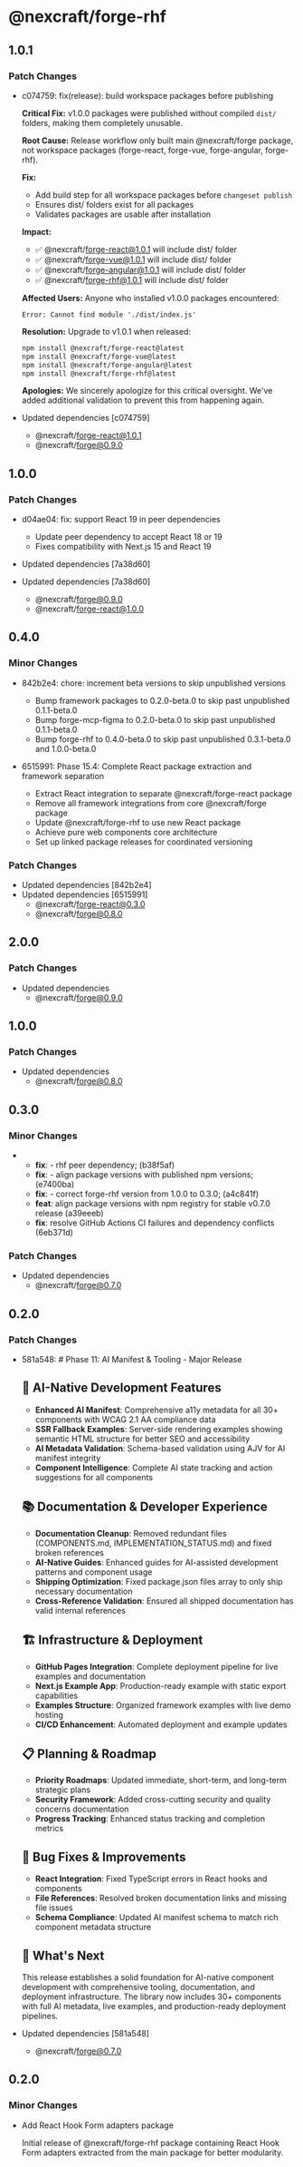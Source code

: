 # @nexcraft/forge-rhf

## 1.0.1

### Patch Changes

- c074759: fix(release): build workspace packages before publishing

  **Critical Fix:** v1.0.0 packages were published without compiled `dist/` folders, making them completely unusable.

  **Root Cause:**
  Release workflow only built main @nexcraft/forge package, not workspace packages (forge-react, forge-vue, forge-angular, forge-rhf).

  **Fix:**
  - Add build step for all workspace packages before `changeset publish`
  - Ensures dist/ folders exist for all packages
  - Validates packages are usable after installation

  **Impact:**
  - ✅ @nexcraft/forge-react@1.0.1 will include dist/ folder
  - ✅ @nexcraft/forge-vue@1.0.1 will include dist/ folder
  - ✅ @nexcraft/forge-angular@1.0.1 will include dist/ folder
  - ✅ @nexcraft/forge-rhf@1.0.1 will include dist/ folder

  **Affected Users:**
  Anyone who installed v1.0.0 packages encountered:

  ```
  Error: Cannot find module './dist/index.js'
  ```

  **Resolution:**
  Upgrade to v1.0.1 when released:

  ```bash
  npm install @nexcraft/forge-react@latest
  npm install @nexcraft/forge-vue@latest
  npm install @nexcraft/forge-angular@latest
  npm install @nexcraft/forge-rhf@latest
  ```

  **Apologies:**
  We sincerely apologize for this critical oversight. We've added additional validation to prevent this from happening again.

- Updated dependencies [c074759]
  - @nexcraft/forge-react@1.0.1
  - @nexcraft/forge@0.9.0

## 1.0.0

### Patch Changes

- d04ae04: fix: support React 19 in peer dependencies
  - Update peer dependency to accept React 18 or 19
  - Fixes compatibility with Next.js 15 and React 19

- Updated dependencies [7a38d60]
- Updated dependencies [7a38d60]
  - @nexcraft/forge@0.9.0
  - @nexcraft/forge-react@1.0.0

## 0.4.0

### Minor Changes

- 842b2e4: chore: increment beta versions to skip unpublished versions
  - Bump framework packages to 0.2.0-beta.0 to skip past unpublished 0.1.1-beta.0
  - Bump forge-mcp-figma to 0.2.0-beta.0 to skip past unpublished 0.1.1-beta.0
  - Bump forge-rhf to 0.4.0-beta.0 to skip past unpublished 0.3.1-beta.0 and 1.0.0-beta.0

- 6515991: Phase 15.4: Complete React package extraction and framework separation
  - Extract React integration to separate @nexcraft/forge-react package
  - Remove all framework integrations from core @nexcraft/forge package
  - Update @nexcraft/forge-rhf to use new React package
  - Achieve pure web components core architecture
  - Set up linked package releases for coordinated versioning

### Patch Changes

- Updated dependencies [842b2e4]
- Updated dependencies [6515991]
  - @nexcraft/forge-react@0.3.0
  - @nexcraft/forge@0.8.0

## 2.0.0

### Patch Changes

- Updated dependencies
  - @nexcraft/forge@0.9.0

## 1.0.0

### Patch Changes

- Updated dependencies
  - @nexcraft/forge@0.8.0

## 0.3.0

### Minor Changes

- - **fix**: - rhf peer dependency; (b38f5af)
  - **fix**: - align package versions with published npm versions; (e7400ba)
  - **fix**: - correct forge-rhf version from 1.0.0 to 0.3.0; (a4c841f)
  - **feat**: align package versions with npm registry for stable v0.7.0 release (a39eeeb)
  - **fix**: resolve GitHub Actions CI failures and dependency conflicts (6eb371d)

### Patch Changes

- Updated dependencies
  - @nexcraft/forge@0.7.0

## 0.2.0

### Patch Changes

- 581a548: # Phase 11: AI Manifest & Tooling - Major Release

  ## 🤖 AI-Native Development Features
  - **Enhanced AI Manifest**: Comprehensive a11y metadata for all 30+ components with WCAG 2.1 AA compliance data
  - **SSR Fallback Examples**: Server-side rendering examples showing semantic HTML structure for better SEO and accessibility
  - **AI Metadata Validation**: Schema-based validation using AJV for AI manifest integrity
  - **Component Intelligence**: Complete AI state tracking and action suggestions for all components

  ## 📚 Documentation & Developer Experience
  - **Documentation Cleanup**: Removed redundant files (COMPONENTS.md, IMPLEMENTATION_STATUS.md) and fixed broken references
  - **AI-Native Guides**: Enhanced guides for AI-assisted development patterns and component usage
  - **Shipping Optimization**: Fixed package.json files array to only ship necessary documentation
  - **Cross-Reference Validation**: Ensured all shipped documentation has valid internal references

  ## 🏗️ Infrastructure & Deployment
  - **GitHub Pages Integration**: Complete deployment pipeline for live examples and documentation
  - **Next.js Example App**: Production-ready example with static export capabilities
  - **Examples Structure**: Organized framework examples with live demo hosting
  - **CI/CD Enhancement**: Automated deployment and example updates

  ## 📋 Planning & Roadmap
  - **Priority Roadmaps**: Updated immediate, short-term, and long-term strategic plans
  - **Security Framework**: Added cross-cutting security and quality concerns documentation
  - **Progress Tracking**: Enhanced status tracking and completion metrics

  ## 🐛 Bug Fixes & Improvements
  - **React Integration**: Fixed TypeScript errors in React hooks and components
  - **File References**: Resolved broken documentation links and missing file issues
  - **Schema Compliance**: Updated AI manifest schema to match rich component metadata structure

  ## 🚀 What's Next

  This release establishes a solid foundation for AI-native component development with comprehensive tooling, documentation, and deployment infrastructure. The library now includes 30+ components with full AI metadata, live examples, and production-ready deployment pipelines.

- Updated dependencies [581a548]
  - @nexcraft/forge@0.7.0

## 0.2.0

### Minor Changes

- Add React Hook Form adapters package

  Initial release of @nexcraft/forge-rhf package containing React Hook Form adapters extracted from the main package for better modularity.
